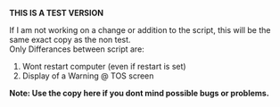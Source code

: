 **THIS IS A TEST VERSION**

If I am not working on a change or addition to the script, this will be the same exact copy as the non test.<br />
Only Differances between script are:
1. Wont restart computer (even if restart is set)
2. Display of a Warning @ TOS screen

**Note: Use the copy here if you dont mind possible bugs or problems.**
